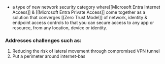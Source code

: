 -  a type of new network security category where[[Microsoft Entra Internet Access]] & [[Microsoft Entra Private Access]] come together as a solution that converges [[Zero Trust Model]] of network, identity & endpoint access controls to that you can secure access to any app or resource, from any location, device or identity. 
### Addresses challenges such as:
1. Reducing the risk of lateral movement through compromised VPN tunnel
2. Put a perimeter around internet-bas